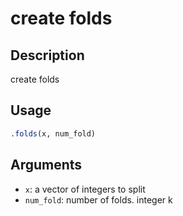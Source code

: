 # create folds

## Description

create folds

## Usage

```r
.folds(x, num_fold)
```

## Arguments

* `x`: a vector of integers to split
* `num_fold`: number of folds. integer k

